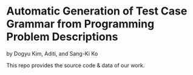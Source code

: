 # Automatic Generation of Test Case Grammar from Programming Problem Descriptions

by
Dogyu Kim,
Aditi, and
Sang-Ki Ko

This repo provides the source code & data of our work.
